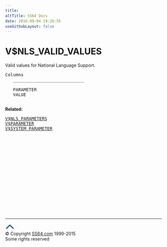```yaml
---
title:
altTitle: SS64 Docs
date: 2016-09-04 19:26:55
useGithubLayout: false
---
```

<!-- #BeginLibraryItem "/Library/head_orav.lbi" --><!-- #EndLibraryItem --><h1>V$NLS_VALID_VALUES </h1>  
 <p> Valid values for National Language Support.</p> 
 
<pre>Columns
   ___________________________
 
   PARAMETER
   VALUE

</pre>
<p><b>Related:</b></p><pre><a href="V$NLS_PARAMETERS.html">V$NLS_PARAMETERS</a> 
<a href="V$PARAMETER.html">V$PARAMETER</a> 
<a href="V$SYSTEM_PARAMETER.html">V$SYSTEM_PARAMETER</a> </pre><!-- #BeginLibraryItem "/Library/foot_orad.lbi" --><p>
<!-- oracle-footer -->
<ins class="adsbygoogle" style="display:inline-block;width:300px;height:250px" data-ad-client="ca-pub-6140977852749469" data-ad-slot="4275490898"></ins>
<script>
(adsbygoogle = window.adsbygoogle || []).push({});
</script></p>
<hr>
<div id="bl" class="footer"><a href="V$NLS_VALID_VALUES.html#"><img src="../images/top.png" width="30" height="22" alt="Back to the Top"></a></div>
<div id="br" class="footer, tagline">© Copyright <a href="http://ss64.com/">SS64.com</a> 1999-2015<br>
Some rights reserved</div>
<!-- #EndLibraryItem -->

